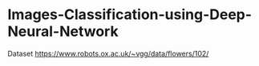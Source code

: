 # Images-Classification-using-Deep-Neural-Network

Dataset https://www.robots.ox.ac.uk/~vgg/data/flowers/102/
